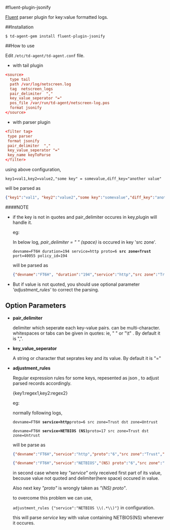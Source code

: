 #fluent-plugin-jsonify

[Fluent](http://www.fluentd.org/) parser plugin for key:value formatted logs.


##Installation

```shell
$ td-agent-gem install fluent-plugin-jsonify
```

##How to use

Edit `/etc/td-agent/td-agent.conf` file.

* with tail plugin
```conf
<source>
  type tail
  path /var/log/netscreen.log
  tag  netscreen_logs 
  pair_delimiter  ","
  key_value_seperator "="
  pos_file /var/run/td-agent/netscreen-log.pos
  format jsonify
</source>
```
* with parser plugin
```conf
<filter tag>
 type parser
 format jsonify
 pair_delimiter  ","
 key_value_seperator "="
 key_name keyToParse
</filter>
```
using above configuration,
```
key1=val1,key2=value2,"some key" = somevalue,diff_key="another value"
```
will be parsed as

```json
{"key1":"val1", "key2":"value2","some key":"somevalue","diff_key":"another value"}
```

####NOTE
* if the key is not in quotes and pair_delimiter occures in key,plugin will handle it.
  
  eg:
  
  In below log, *pair_delimiter = " "  (space)*  is occured in key 'src zone'. 
    
  `devname=FT6H duration=194 service=http proto=6 `**`src zone=Trust`**` port=40055 policy_id=194`
  
  will be parsed as 
  ```json
  {"devname":"FT6H", "duration":"194","service":"http","src zone":"Trust","policy_id":"194"}
  ```
* But if value is not quoted, you should use optional parameter *'adjustment_rules'* to correct the parsing.

## Option Parameters

- **pair_delimiter**
    
    delimiter which seperate each key-value pairs. can be multi-character.
    whitespaces or tabs can be given in quotes: ie, " " or "\t" .
    By default it is ",".     

- **key_value_seperator**

    A string or character that seprates key and its value.
    By default it is "="
- **adjustment_rules**

    Regular expression rules for some keys, repesented as json , to adjust parsed records accordingly.
    
    {key1:regex1,key2:regex2}
    
   eg:
   
   normally following logs,
   
  `devname=FT6H `**`service=http`**`proto=6 src zone=Trust dst zone=Untrust`
  
  `devname=FT6H `**`service=NETBIOS (NS)`**`proto=17 src zone=Trust dst zone=Untrust`
  
   will be parse as 
   
   ```json
   {"devname":"FT6H","service":"http","proto":"6","src zone":"Trust","dst zone":"Untrust"}
   
   {"devname":"FT6H","service":"NETBIOS","(NS) proto":"6","src zone":"Trust","dst zone":"Untrust"}
   ```   
   in second case where key *"service"* only received first part of its value, becouse value not quoted and delimiter(here space) occured in value. 
   
   Also next key *"proto"* is wrongly taken as *"(NS) proto"*.
   
   to overcome this problem we can use,
   
   `adjustment_rules {"service":"NETBIOS \\(.*\\)"}` in configuration.
   
   this will parse *service* key with value containing NETBIOS(NS) whenever it occures.
